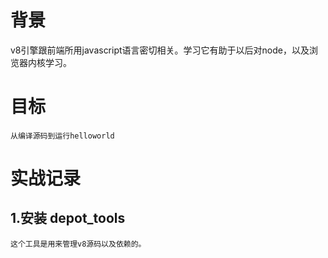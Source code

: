 # 背景

v8引擎跟前端所用javascript语言密切相关。学习它有助于以后对node，以及浏览器内核学习。

# 目标
    从编译源码到运行helloworld    

# 实战记录

## 1.安装 depot_tools

    这个工具是用来管理v8源码以及依赖的。